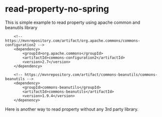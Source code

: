 # read-property-no-spring

This is simple example to read property using apache common and beanutils library

        <!-- https://mvnrepository.com/artifact/org.apache.commons/commons-configuration2 -->
        <dependency>
            <groupId>org.apache.commons</groupId>
            <artifactId>commons-configuration2</artifactId>
            <version>2.7</version>
        </dependency>

        <!-- https://mvnrepository.com/artifact/commons-beanutils/commons-beanutils -->
        <dependency>
            <groupId>commons-beanutils</groupId>
            <artifactId>commons-beanutils</artifactId>
            <version>1.9.4</version>
        </depenency>

Here is another way to read property without any 3rd party library. 